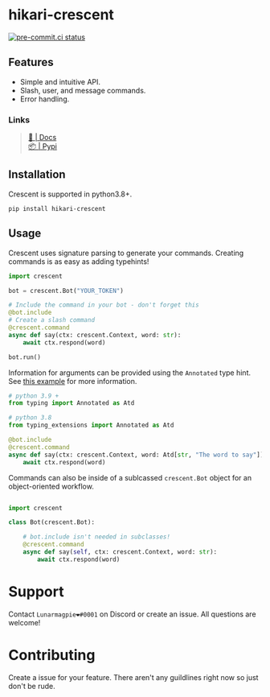 # hikari-crescent
[![pre-commit.ci status](https://results.pre-commit.ci/badge/github/magpie-dev/hikari-crescent/main.svg)](https://results.pre-commit.ci/latest/github/magpie-dev/hikari-crescent/main)

## Features
 - Simple and intuitive API.
 - Slash, user, and message commands.
 - Error handling.

### Links
> [📝 | Docs](https://magpie-dev.github.io/hikari-crescent/crescent.html)<br>
> [📦 | Pypi](https://pypi.org/project/hikari-crescent/)

## Installation
Crescent is supported in python3.8+.
```
pip install hikari-crescent
````


## Usage
Crescent uses signature parsing to generate your commands. Creating commands is as easy as adding typehints!

```python
import crescent

bot = crescent.Bot("YOUR_TOKEN")

# Include the command in your bot - don't forget this
@bot.include
# Create a slash command
@crescent.command
async def say(ctx: crescent.Context, word: str):
    await ctx.respond(word)

bot.run()
```

Information for arguments can be provided using the `Annotated` type hint.
See [this example](https://github.com/magpie-dev/hikari-crescent/blob/main/examples/basic/basic.py) for more information.

```python
# python 3.9 +
from typing import Annotated as Atd

# python 3.8
from typing_extensions import Annotated as Atd

@bot.include
@crescent.command
async def say(ctx: crescent.Context, word: Atd[str, "The word to say"]):
    await ctx.respond(word)
```

Commands can also be inside of a sublcassed `crescent.Bot` object for an object-oriented workflow.

```python

import crescent

class Bot(crescent.Bot):

    # bot.include isn't needed in subclasses!
    @crescent.command
    async def say(self, ctx: crescent.Context, word: str):
        await ctx.respond(word)

```


# Support

Contact `Lunarmagpie❤#0001` on Discord or create an issue. All questions are welcome!

# Contributing

Create a issue for your feature. There aren't any guildlines right now so just don't be rude.
